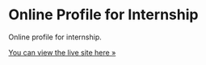# Online Profile for Internship

Online profile for internship.

[You can view the live site here »](https://james-online-profile.netlify.app/)